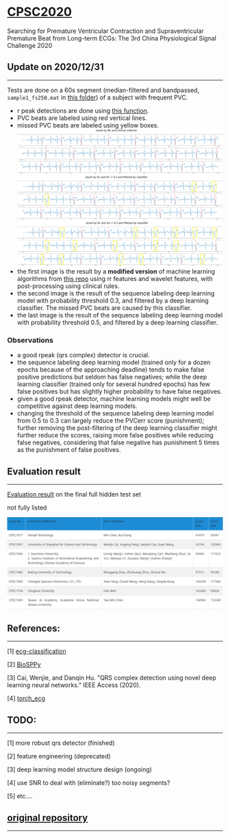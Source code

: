 
# [CPSC2020](http://www.icbeb.org/CSPC2020)

Searching for Premature Ventricular Contraction and Supraventricular Premature Beat from Long-term ECGs: The 3rd China Physiological Signal Challenge 2020


## Update on 2020/12/31
--------------------
Tests are done on a 60s segment (median-filtered and bandpassed, `sample1_fs250.mat` in [this folder](sample_data/)) of a subject with frequent PVC.
* r peak detections are done using [this function](https://github.com/wenh06/cpsc2020/blob/master/signal_processing/ecg_rpeaks_dl.py#L33).
* PVC beats are labeled using red vertical lines.
* missed PVC beats are labeled using yellow boxes.
![pred_ml](images/pred_ml.png)
![pred_dl_0.3](images/pred_dl_0.3_filtered.png)
![pred_dl_0.5](images/pred_dl_0.5_filtered.png)
* the first image is the result by a <strong>modified version</strong> of machine learning algorithms from [this repo](https://github.com/mondejar/ecg-classification) using rr features and wavelet features, with post-processing using clinical rules.
* the second image is the result of the sequence labeling deep learning model with probability threshold 0.3, and filtered by a deep learning classifier. The missed PVC beats are caused by this classifier.
* the last image is the result of the sequence labeling deep learning model with probability threshold 0.5, and filtered by a deep learning classifier.

### Observations
* a good rpeak (qrs complex) detector is crucial.
* the sequence labeling deep learning model (trained only for a dozen epochs because of the approaching deadline) tends to make false positive predictions but seldom has false negatives; while the deep learning classifier (trained only for several hundred epochs) has few false positives but has slightly higher probability to have false negatives.
* given a good rpeak detector, machine learning models might well be competitive against deep learning models.
* changing the threshold of the sequence labeling deep learning model from 0.5 to 0.3 can largely reduce the PVCerr score (punishment); further removing the post-filtering of the deep learning classifier might further reduce the scores, raising more false positives while reducing false negatives, considering that false negative has punishment 5 times as the punishment of false positives.

## Evaluation result
-----------------
[Evaluation result](http://www.icbeb.org/CSPC2020) on the final full hidden test set

not fully listed

![final_eval_img](images/CPSC2020_final_result.png)


## References:
-----------
[1] [ecg-classification](https://github.com/mondejar/ecg-classification)

[2] [BioSPPy](https://github.com/PIA-Group/BioSPPy)

[3] Cai, Wenjie, and Danqin Hu. "QRS complex detection using novel deep learning neural networks." IEEE Access (2020).

[4] [torch_ecg](https://github.com/wenh06/torch_ecg)


## TODO:
-----
[1] more robust qrs detector (finished)

[2] feature engineering (deprecated)

[3] deep learning model structure design (ongoing)

[4] use SNR to deal with (eliminate?) too noisy segments?

[5] etc....



## [original repository](https://github.com/wenh06/cpsc2020)
-------

